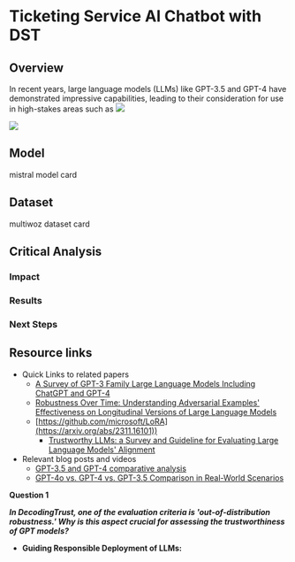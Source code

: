 # Ticketing Service AI Chatbot with DST

## Overview 
In recent years, large language models (LLMs) like GPT-3.5 and GPT-4 have demonstrated impressive capabilities, leading to their consideration for use in high-stakes areas such as 
![](Images/figure1_1.png)

![](Images/figure1_2.png)

## Model
mistral model card

## Dataset
multiwoz dataset card

## Critical Analysis

### Impact

### Results

### Next Steps


## Resource links 
* Quick Links to related papers
	* [A Survey of GPT-3 Family Large Language Models Including ChatGPT and GPT-4](https://arxiv.org/abs/2310.12321)
 	* [Robustness Over Time: Understanding Adversarial Examples' Effectiveness on Longitudinal Versions of Large Language Models](https://arxiv.org/abs/2308.07847)
  * [https://github.com/microsoft/LoRA](https://arxiv.org/abs/2311.16101))
 	* [Trustworthy LLMs: a Survey and Guideline for Evaluating Large Language Models' Alignment](https://arxiv.org/abs/2308.05374)
* Relevant blog posts and videos
  * [GPT-3.5 and GPT-4 comparative analysis](https://datasciencedojo.com/blog/gpt-3-5-and-gpt-4-comparative-analysis/)
  * [GPT-4o vs. GPT-4 vs. GPT-3.5 Comparison in Real-World Scenarios](https://neoteric.eu/blog/gpt-4o-vs-gpt-4-vs-gpt-3-5-comparison-in-real-world-scenarios/)





**Question 1**

_**In DecodingTrust, one of the evaluation criteria is 'out-of-distribution robustness.' Why is this aspect crucial for assessing the trustworthiness of GPT models?**_

- **Guiding Responsible Deployment of LLMs:**
